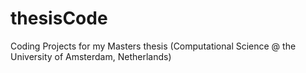# thesisCode
Coding Projects for my Masters thesis (Computational Science @ the University of Amsterdam, Netherlands)
